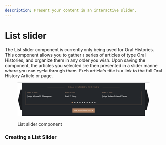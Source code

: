 ```yaml
---
description: Present your content in an interactive slider.
---
```


# List slider

The List slider component is currently only being used for Oral Histories. This component allows you to gather a series of articles of type Oral Histories, and organize them in any order you wish. Upon saving the component, the articles you selected are then presented in a slider manne where you can cycle through them. Each article's title is a link to the full Oral History Article or page.

<figure><img src="../.gitbook/assets/list-slider.png" alt=""><figcaption><p>List slider component</p></figcaption></figure>

### Creating a List Slider
